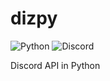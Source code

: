 # dizpy
![Python](https://img.shields.io/badge/python-4277d4?style=for-the-badge&logo=python&logoColor=white)
![Discord](https://img.shields.io/badge/discord-5865F2?style=for-the-badge&logo=discord&logoColor=white)

Discord API in Python
